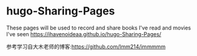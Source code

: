# hugo-Sharing-Pages
These pages will be used to record and share books I've read and movies I've seen
 https://ihavenoideaa.github.io/hugo-Sharing-Pages/

参考学习自大木老师的博客:https://github.com/lmm214/immmmm
